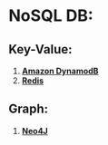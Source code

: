 # NoSQL DB:

## Key-Value:
1. **[Amazon DynamodB](https://aws.amazon.com/dynamodb/)**
2. **[Redis](https://redis.io/)**

## Graph:
1. **[Neo4J](https://neo4j.com/)**
